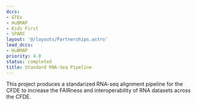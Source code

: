 ```yaml
---
dccs:
- GTEx
- HuBMAP
- Kids First
- SPARC
layout: '@/layouts/Partnerships.astro'
lead_dccs:
- HuBMAP
priority: 4.0
status: completed
title: Standard RNA-Seq Pipeline
---
```

This project produces a standarized RNA-seq alignment pipeline for the CFDE to increase the FAIRness and interoperability of RNA datasets across the CFDE.